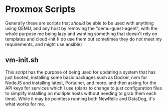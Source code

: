 # Proxmox Scripts

Generally these are scripts that *should* be able to be used with anything using QEMU, and any host by removing the "qemu-guest-agent", with the whole purpose me being lazy and wanting something that doesn't rely on templates and cloud-init (I do use them but sometimes they do not meet my requirements, and might use ansible)

## vm-init.sh

This script has the purpose of being used for updating a system that has just booted, installing some basic packages such as Docker, nvm for NodeJS and installing latest, Portainer, and more. and then asking for the API keys for services which I use (plans to change to just configuration files to simplify installing on multiple hosts without needing to grab them each time). While it may be pointless running both NewRelic and DataDog, it's what works for me.
